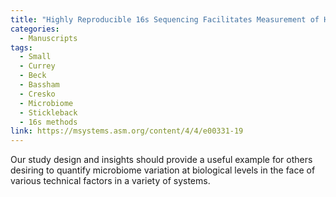 ```yaml
---
title: "Highly Reproducible 16s Sequencing Facilitates Measurement of Host Genetic Influences on the Stickleback Gut Microbiome"
categories:
  - Manuscripts
tags:
  - Small
  - Currey
  - Beck
  - Bassham
  - Cresko
  - Microbiome
  - Stickleback
  - 16s methods
link: https://msystems.asm.org/content/4/4/e00331-19
---
```


Our study design and insights should provide a useful example for others desiring to quantify microbiome variation at biological levels in the face of 
various technical factors in a variety of systems.
